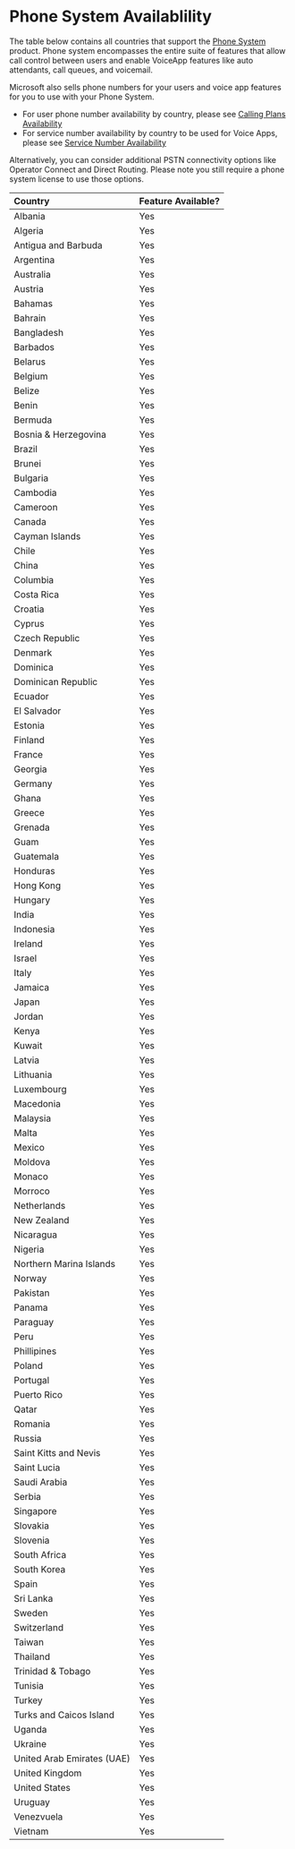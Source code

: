 # Phone System Availablility

The table below contains all countries that support the [Phone System](../insertlinkhere) product. Phone system encompasses the entire suite of features that allow call control between users and enable VoiceApp features like auto attendants, call queues, and voicemail.

Microsoft also sells phone numbers for your users and voice app features for you to use with your Phone System. 

* For user phone number availability by country, please see [Calling Plans Availability](Calling%20Plans%20Availability.md)
* For service number availability by country to be used for Voice Apps, please see [Service Number Availability](Service%20Number%20Availability.md)

Alternatively, you can consider additional PSTN connectivity options like Operator Connect and Direct Routing. Please note you still require a phone system license to use those options.

|**Country**|**Feature Available?**|
|:-----|:-----|
|Albania <br/> |Yes  <br/> |
|Algeria <br/> |Yes  <br/> |
|Antigua and Barbuda <br/> |Yes  <br/> |
|Argentina  <br/> |Yes  <br/> |
|Australia <br/> |Yes  <br/> |
|Austria <br/> |Yes  <br/> |
|Bahamas <br/> |Yes  <br/> |
|Bahrain <br/> |Yes  <br/> |
|Bangladesh <br/> |Yes  <br/> |
|Barbados <br/> |Yes  <br/> |
|Belarus <br/> |Yes  <br/> |
|Belgium <br/> |Yes  <br/> |
|Belize <br/> |Yes  <br/> |
|Benin <br/> |Yes  <br/> |
|Bermuda <br/> |Yes  <br/> |
|Bosnia & Herzegovina <br/> |Yes  <br/> |
|Brazil <br/> |Yes  <br/> |
|Brunei <br/> |Yes  <br/> |
|Bulgaria <br/> |Yes  <br/> |
|Cambodia <br/> |Yes  <br/> |
|Cameroon <br/> |Yes  <br/> |
|Canada <br/> |Yes  <br/> |
|Cayman Islands <br/> |Yes  <br/> |
|Chile <br/> |Yes  <br/> |
|China <br/> |Yes  <br/> |
|Columbia <br/> |Yes  <br/> |
|Costa Rica <br/> |Yes  <br/> |
|Croatia <br/> |Yes  <br/> |
|Cyprus <br/> |Yes  <br/> |
|Czech Republic <br/> |Yes  <br/> |
|Denmark <br/> |Yes  <br/> |
|Dominica <br/> |Yes  <br/> |
|Dominican Republic <br/> |Yes  <br/> |
|Ecuador <br/> |Yes  <br/> |
|El Salvador <br/> |Yes  <br/> |
|Estonia <br/> |Yes  <br/> |
|Finland <br/> |Yes  <br/> |
|France <br/> |Yes  <br/> |
|Georgia <br/> |Yes  <br/> |
|Germany <br/> |Yes  <br/> |
|Ghana <br/> |Yes  <br/> |
|Greece <br/> |Yes  <br/> |
|Grenada <br/> |Yes  <br/> |
|Guam <br/> |Yes  <br/> |
|Guatemala <br/> |Yes  <br/> |
|Honduras <br/> |Yes  <br/> |
|Hong Kong <br/> |Yes  <br/> |
|Hungary <br/> |Yes  <br/> |
|India <br/> |Yes  <br/> |
|Indonesia <br/> |Yes  <br/> |
|Ireland <br/> |Yes  <br/> |
|Israel <br/> |Yes  <br/> |
|Italy <br/> |Yes  <br/> |
|Jamaica <br/> |Yes  <br/> |
|Japan <br/> |Yes  <br/> |
|Jordan <br/> |Yes  <br/> |
|Kenya <br/> |Yes  <br/> |
|Kuwait <br/> |Yes  <br/> |
|Latvia <br/> |Yes  <br/> |
|Lithuania <br/> |Yes  <br/> |
|Luxembourg <br/> |Yes  <br/> |
|Macedonia <br/> |Yes  <br/> |
|Malaysia <br/> |Yes  <br/> |
|Malta <br/> |Yes  <br/> |
|Mexico <br/> |Yes  <br/> |
|Moldova <br/> |Yes  <br/> |
|Monaco <br/> |Yes  <br/> |
|Morroco <br/> |Yes  <br/> |
|Netherlands <br/> |Yes  <br/> |
|New Zealand <br/> |Yes  <br/> |
|Nicaragua <br/> |Yes  <br/> |
|Nigeria <br/> |Yes  <br/> |
|Northern Marina Islands <br/> |Yes  <br/> |
|Norway <br/> |Yes  <br/> |
|Pakistan <br/> |Yes  <br/> |
|Panama <br/> |Yes  <br/> |
|Paraguay <br/> |Yes  <br/> |
|Peru <br/> |Yes  <br/> |
|Phillipines <br/> |Yes  <br/> |
|Poland <br/> |Yes  <br/> |
|Portugal <br/> |Yes  <br/> |
|Puerto Rico <br/> |Yes  <br/> |
|Qatar <br/> |Yes  <br/> |
|Romania <br/> |Yes  <br/> |
|Russia <br/> |Yes  <br/> |
|Saint Kitts and Nevis <br/> |Yes  <br/> |
|Saint Lucia <br/> |Yes  <br/> |
|Saudi Arabia <br/> |Yes  <br/> |
|Serbia <br/> |Yes  <br/> |
|Singapore <br/> |Yes  <br/> |
|Slovakia <br/> |Yes  <br/> |
|Slovenia <br/> |Yes  <br/> |
|South Africa <br/> |Yes  <br/> |
|South Korea <br/> |Yes  <br/> |
|Spain <br/> |Yes  <br/> |
|Sri Lanka <br/> |Yes  <br/> |
|Sweden <br/> |Yes  <br/> |
|Switzerland <br/> |Yes  <br/> |
|Taiwan <br/> |Yes  <br/> |
|Thailand <br/> |Yes  <br/> |
|Trinidad & Tobago <br/> |Yes  <br/> |
|Tunisia <br/> |Yes  <br/> |
|Turkey <br/> |Yes  <br/> |
|Turks and Caicos Island <br/> |Yes  <br/> |
|Uganda <br/> |Yes  <br/> |
|Ukraine <br/> |Yes  <br/> |
|United Arab Emirates (UAE) <br/> |Yes  <br/> |
|United Kingdom <br/> |Yes  <br/> |
|United States <br/> |Yes  <br/> |
|Uruguay <br/> |Yes  <br/> |
|Venezvuela <br/> |Yes  <br/> |
|Vietnam <br/> |Yes  <br/> |